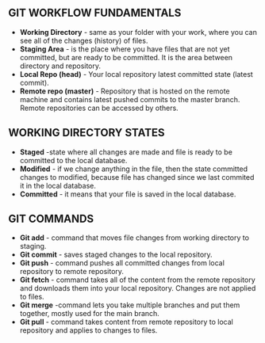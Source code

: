 ## GIT WORKFLOW FUNDAMENTALS
* **Working Directory** - same as your folder with your work, where you can see all of the changes (history) of files. 
* **Staging Area** - is the place where you have files that are not yet committed, but are ready to be committed. It is the area between directory and repository. 
* **Local Repo (head)** - Your local repository latest committed state (latest commit).
* **Remote repo (master)** - Repository that is hosted on the remote machine and contains latest pushed commits to the master branch. Remote repositories can be accessed by others. 

## WORKING DIRECTORY STATES 
* **Staged** -state where all changes are made and file is ready to be committed to the local database.
* **Modified** - if we change anything in the file, then the state committed changes to modified, because file has changed since we last commited it in the local database.
* **Committed** - it means that your file is saved in the local database.

## GIT COMMANDS
* **Git add** - command that moves file changes from working directory to staging. 
* **Git commit** - saves staged changes to the local repository. 
* **Git push** - command pushes all committed changes from local repository to remote repository.
* **Git fetch** - command takes all of the content from the remote repository and downloads them into your local repository. Changes are not applied to files.
* **Git merge** -command lets you take multiple branches and put them together, mostly used for the main branch. 
* **Git pull** - command takes content  from remote repository to local repository and applies to changes to files. 

